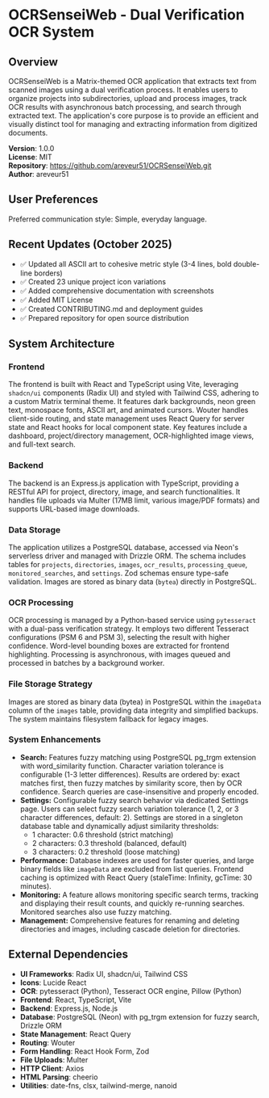 # OCRSenseiWeb - Dual Verification OCR System

## Overview
OCRSenseiWeb is a Matrix-themed OCR application that extracts text from scanned images using a dual verification process. It enables users to organize projects into subdirectories, upload and process images, track OCR results with asynchronous batch processing, and search through extracted text. The application's core purpose is to provide an efficient and visually distinct tool for managing and extracting information from digitized documents.

**Version**: 1.0.0  
**License**: MIT  
**Repository**: https://github.com/areveur51/OCRSenseiWeb.git  
**Author**: areveur51

## User Preferences
Preferred communication style: Simple, everyday language.

## Recent Updates (October 2025)
- ✅ Updated all ASCII art to cohesive metric style (3-4 lines, bold double-line borders)
- ✅ Created 23 unique project icon variations
- ✅ Added comprehensive documentation with screenshots
- ✅ Added MIT License
- ✅ Created CONTRIBUTING.md and deployment guides
- ✅ Prepared repository for open source distribution

## System Architecture

### Frontend
The frontend is built with React and TypeScript using Vite, leveraging `shadcn/ui` components (Radix UI) and styled with Tailwind CSS, adhering to a custom Matrix terminal theme. It features dark backgrounds, neon green text, monospace fonts, ASCII art, and animated cursors. Wouter handles client-side routing, and state management uses React Query for server state and React hooks for local component state. Key features include a dashboard, project/directory management, OCR-highlighted image views, and full-text search.

### Backend
The backend is an Express.js application with TypeScript, providing a RESTful API for project, directory, image, and search functionalities. It handles file uploads via Multer (17MB limit, various image/PDF formats) and supports URL-based image downloads.

### Data Storage
The application utilizes a PostgreSQL database, accessed via Neon's serverless driver and managed with Drizzle ORM. The schema includes tables for `projects`, `directories`, `images`, `ocr_results`, `processing_queue`, `monitored_searches`, and `settings`. Zod schemas ensure type-safe validation. Images are stored as binary data (`bytea`) directly in PostgreSQL.

### OCR Processing
OCR processing is managed by a Python-based service using `pytesseract` with a dual-pass verification strategy. It employs two different Tesseract configurations (PSM 6 and PSM 3), selecting the result with higher confidence. Word-level bounding boxes are extracted for frontend highlighting. Processing is asynchronous, with images queued and processed in batches by a background worker.

### File Storage Strategy
Images are stored as binary data (bytea) in PostgreSQL within the `imageData` column of the `images` table, providing data integrity and simplified backups. The system maintains filesystem fallback for legacy images.

### System Enhancements
- **Search:** Features fuzzy matching using PostgreSQL pg_trgm extension with word_similarity function. Character variation tolerance is configurable (1-3 letter differences). Results are ordered by: exact matches first, then fuzzy matches by similarity score, then by OCR confidence. Search queries are case-insensitive and properly encoded.
- **Settings:** Configurable fuzzy search behavior via dedicated Settings page. Users can select fuzzy search variation tolerance (1, 2, or 3 character differences, default: 2). Settings are stored in a singleton database table and dynamically adjust similarity thresholds:
  - 1 character: 0.6 threshold (strict matching)
  - 2 characters: 0.3 threshold (balanced, default)
  - 3 characters: 0.2 threshold (loose matching)
- **Performance:** Database indexes are used for faster queries, and large binary fields like `imageData` are excluded from list queries. Frontend caching is optimized with React Query (staleTime: Infinity, gcTime: 30 minutes).
- **Monitoring:** A feature allows monitoring specific search terms, tracking and displaying their result counts, and quickly re-running searches. Monitored searches also use fuzzy matching.
- **Management:** Comprehensive features for renaming and deleting directories and images, including cascade deletion for directories.

## External Dependencies
*   **UI Frameworks**: Radix UI, shadcn/ui, Tailwind CSS
*   **Icons**: Lucide React
*   **OCR**: pytesseract (Python), Tesseract OCR engine, Pillow (Python)
*   **Frontend**: React, TypeScript, Vite
*   **Backend**: Express.js, Node.js
*   **Database**: PostgreSQL (Neon) with pg_trgm extension for fuzzy search, Drizzle ORM
*   **State Management**: React Query
*   **Routing**: Wouter
*   **Form Handling**: React Hook Form, Zod
*   **File Uploads**: Multer
*   **HTTP Client**: Axios
*   **HTML Parsing**: cheerio
*   **Utilities**: date-fns, clsx, tailwind-merge, nanoid